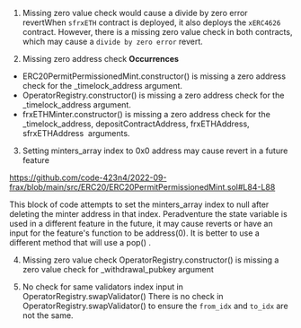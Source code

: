 1. Missing zero value check would cause a divide by zero error revertWhen `sfrxETH` contract is deployed, it also deploys the `xERC4626` contract. However, there is a missing zero value check in both contracts, which may cause a `divide by zero error` revert.


2. Missing zero address check
**Occurrences**
- ERC20PermitPermissionedMint.constructor() is missing a zero address check for the _timelock_address argument. 
- OperatorRegistry.constructor() is missing a zero address check for the _timelock_address argument.
- frxETHMinter.constructor() is missing a zero address check for the _timelock_address, depositContractAddress, frxETHAddress, sfrxETHAddress  arguments.


3. Setting minters_array index to 0x0 address may cause revert in a future feature

https://github.com/code-423n4/2022-09-frax/blob/main/src/ERC20/ERC20PermitPermissionedMint.sol#L84-L88

This block of code attempts to set the minters_array index to null after deleting the minter address in that index. Peradventure the state variable is used in a different feature in the future, it may cause reverts or have an input for the feature's function to be address(0). It is better to use a different method that will use a pop() .


4. Missing zero value check
OperatorRegistry.constructor() is missing a zero value check for _withdrawal_pubkey argument


5. No check for same validators index input in OperatorRegistry.swapValidator()
There is no check in OperatorRegistry.swapValidator() to ensure the `from_idx` and `to_idx` are not the same.